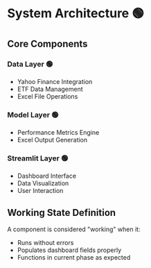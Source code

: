 # System Architecture 🟢

## Core Components

### Data Layer 🟢
- Yahoo Finance Integration
- ETF Data Management
- Excel File Operations

### Model Layer 🟢
- Performance Metrics Engine
- Excel Output Generation

### Streamlit Layer 🟢
- Dashboard Interface
- Data Visualization
- User Interaction

## Working State Definition
A component is considered "working" when it:
- Runs without errors
- Populates dashboard fields properly
- Functions in current phase as expected
